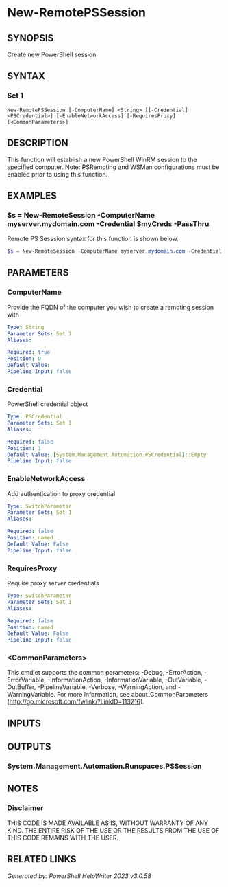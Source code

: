 ﻿# New-RemotePSSession

## SYNOPSIS
Create new PowerShell session

## SYNTAX

### Set 1
```
New-RemotePSSession [-ComputerName] <String> [[-Credential] <PSCredential>] [-EnableNetworkAccess] [-RequiresProxy] [<CommonParameters>]
```

## DESCRIPTION
This function will establish a new PowerShell WinRM session to the specified computer. Note: PSRemoting and WSMan configurations must be enabled prior to using this function.

## EXAMPLES

### $s = New-RemoteSession -ComputerName myserver.mydomain.com -Credential $myCreds -PassThru
Remote PS Sesssion syntax for this function is shown below.
```powershell
$s = New-RemoteSession -ComputerName myserver.mydomain.com -Credential $myCreds -PassThru
```

## PARAMETERS

### ComputerName
Provide the FQDN of the computer you wish to create a remoting session with

```yaml
Type: String
Parameter Sets: Set 1
Aliases: 

Required: true
Position: 0
Default Value: 
Pipeline Input: false
```

### Credential
PowerShell credential object

```yaml
Type: PSCredential
Parameter Sets: Set 1
Aliases: 

Required: false
Position: 1
Default Value: [System.Management.Automation.PSCredential]::Empty
Pipeline Input: false
```

### EnableNetworkAccess
Add authentication to proxy credential

```yaml
Type: SwitchParameter
Parameter Sets: Set 1
Aliases: 

Required: false
Position: named
Default Value: False
Pipeline Input: false
```

### RequiresProxy
Require proxy server credentials

```yaml
Type: SwitchParameter
Parameter Sets: Set 1
Aliases: 

Required: false
Position: named
Default Value: False
Pipeline Input: false
```

### \<CommonParameters\>
This cmdlet supports the common parameters: -Debug, -ErrorAction, -ErrorVariable, -InformationAction, -InformationVariable, -OutVariable, -OutBuffer, -PipelineVariable, -Verbose, -WarningAction, and -WarningVariable. For more information, see about_CommonParameters (http://go.microsoft.com/fwlink/?LinkID=113216).

## INPUTS

## OUTPUTS

### System.Management.Automation.Runspaces.PSSession


## NOTES

### Disclaimer
THIS CODE IS MADE AVAILABLE AS IS, WITHOUT WARRANTY OF ANY KIND. THE ENTIRE RISK OF THE USE OR THE RESULTS FROM THE USE OF THIS CODE REMAINS WITH THE USER.

## RELATED LINKS


*Generated by: PowerShell HelpWriter 2023 v3.0.58*
